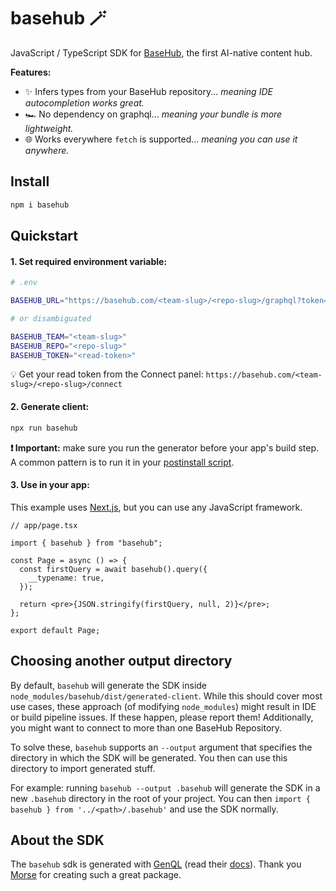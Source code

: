 # basehub 🪄

JavaScript / TypeScript SDK for [BaseHub](https://basehub.com/), the first AI-native content hub.

**Features:**

- ✨ Infers types from your BaseHub repository... _meaning IDE autocompletion works great._
- 🏎️ No dependency on graphql... _meaning your bundle is more lightweight._
- 🌐 Works everywhere `fetch` is supported... _meaning you can use it anywhere._

## Install

```zsh
npm i basehub
```

## Quickstart

#### 1. Set required environment variable:

```zsh
# .env

BASEHUB_URL="https://basehub.com/<team-slug>/<repo-slug>/graphql?token=<read-token>"

# or disambiguated

BASEHUB_TEAM="<team-slug>"
BASEHUB_REPO="<repo-slug>"
BASEHUB_TOKEN="<read-token>"
```

💡 Get your read token from the Connect panel: `https://basehub.com/<team-slug>/<repo-slug>/connect`

#### 2. Generate client:

```zsh
npx run basehub
```

**❗️ Important:** make sure you run the generator before your app's build step. A common pattern is to run it in your [postinstall script](https://docs.npmjs.com/cli/v9/using-npm/scripts).

#### 3. Use in your app:

This example uses [Next.js](https://nextjs.org/), but you can use any JavaScript framework.

```tsx
// app/page.tsx

import { basehub } from "basehub";

const Page = async () => {
  const firstQuery = await basehub().query({
    __typename: true,
  });

  return <pre>{JSON.stringify(firstQuery, null, 2)}</pre>;
};

export default Page;
```

## Choosing another output directory

By default, `basehub` will generate the SDK inside `node_modules/basehub/dist/generated-client`. While this should cover most use cases, these approach (of modifying `node_modules`) might result in IDE or build pipeline issues. If these happen, please report them! Additionally, you might want to connect to more than one BaseHub Repository.

To solve these, `basehub` supports an `--output` argument that specifies the directory in which the SDK will be generated. You then can use this directory to import generated stuff.

For example: running `basehub --output .basehub` will generate the SDK in a new `.basehub` directory in the root of your project. You can then `import { basehub } from '../<path>/.basehub'` and use the SDK normally.

## About the SDK

The `basehub` sdk is generated with [GenQL](https://genql.dev/) (read their [docs](https://genql.dev/docs)). Thank you [Morse](https://github.com/remorses) for creating such a great package.
